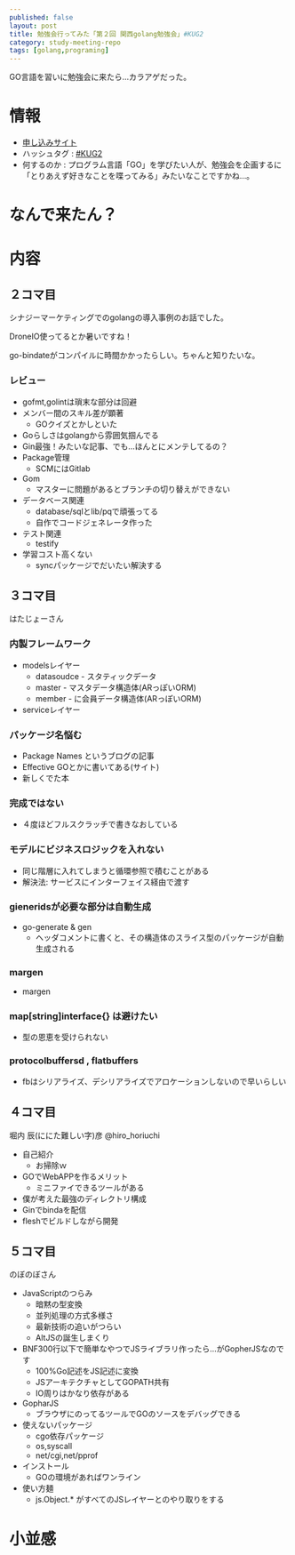 ```yaml
---
published: false
layout: post
title: 勉強会行ってみた「第２回 関西golang勉強会」#KUG2
category: study-meeting-repo
tags: [golang,programing]
---
```


GO言語を習いに勉強会に来たら…カラアゲだった。

# 情報

+ [申し込みサイト](http://kug2.connpass.com/event/20271/)
+ ハッシュタグ : [#KUG2](https://twitter.com/search?q=%23KUG2)
+ 何するのか : プログラム言語「GO」を学びたい人が、勉強会を企画するに「とりあえず好きなことを喋ってみる」みたいなことですかね…。

# なんで来たん？

# 内容


## ２コマ目

シナジーマーケティングでのgolangの導入事例のお話でした。


DroneIO使ってるとか暑いですね！

go-bindateがコンパイルに時間かかったらしい。ちゃんと知りたいな。

### レビュー

+ gofmt,golintは瑣末な部分は回避
+ メンバー間のスキル差が顕著
  + GOクイズとかしといた
+ Goらしさはgolangから雰囲気掴んでる
+ Gin最強！みたいな記事、でも…ほんとにメンテしてるの？
+ Package管理
  + SCMにはGitlab
+ Gom
  + マスターに問題があるとブランチの切り替えができない
+ データベース関連
  + database/sqlとlib/pqで頑張ってる
  + 自作でコードジェネレータ作った
+ テスト関連
  + testify
+ 学習コスト高くない
  + syncパッケージでだいたい解決する

## ３コマ目

はたじょーさん

### 内製フレームワーク

+ modelsレイヤー
  + datasoudce - スタティックデータ
  + master - マスタデータ構造体(ARっぽいORM)
  + member - に会員データ構造体(ARっぽいORM)
+ serviceレイヤー

### パッケージ名悩む

+ Package Names というブログの記事
+ Effective GOとかに書いてある(サイト)
+ 新しくでた本

### 完成ではない

+ ４度ほどフルスクラッチで書きなおしている

### モデルにビジネスロジックを入れない

+ 同じ階層に入れてしまうと循環参照で積むことがある
+ 解決法: サービスにインターフェイス経由で渡す

### gieneridsが必要な部分は自動生成

+ go-generate & gen
  + ヘッダコメントに書くと、その構造体のスライス型のパッケージが自動生成される

### margen

+ margen


### map[string]interface{} は避けたい

+ 型の恩恵を受けられない

### protocolbuffersd , flatbuffers

+ fbはシリアライズ、デシリアライズでアロケーションしないので早いらしい

## ４コマ目

堀内 辰(ににた難しい字)彦
@hiro_horiuchi

+ 自己紹介
  + お掃除ｗ
+ GOでWebAPPを作るメリット
  + ミニファイできるツールがある
+ 僕が考えた最強のディレクトリ構成
+ Ginでbindaを配信
+ fleshでビルドしながら開発

## ５コマ目

のぼのぼさん

+ JavaScriptのつらみ
  + 暗黙の型変換
  + 並列処理の方式多様さ
  + 最新技術の追いがつらい
  + AltJSの誕生しまくり
+ BNF300行以下で簡単なやつでJSライブラリ作ったら…がGopherJSなのです
  + 100%Go記述をJS記述に変換
  + JSアーキテクチャとしてGOPATH共有
  + IO周りはかなり依存がある
+ GopharJS
  + ブラウザにのってるツールでGOのソースをデバッグできる
+ 使えないパッケージ
  + cgo依存パッケージ
  + os,syscall
  + net/cgi,net/pprof
+ インストール
  + GOの環境があればワンライン
+ 使い方麺
  + js.Object.* がすべてのJSレイヤーとのやり取りをする

# 小並感


